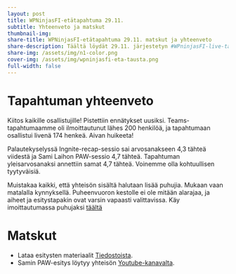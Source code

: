 ```yaml
---
layout: post
title: WPNinjasFI-etätapahtuma 29.11.
subtitle: Yhteenveto ja matskut
thumbnail-img:
share-title: WPNinjasFI-etätapahtuma 29.11. matskut ja yhteenveto
share-description: Täältä löydät 29.11. järjestetyn #WPninjasFI-live-tapahtuman jaettavat matkskut sekä yhteenvedon tilaisuudesta 🥷
share-img: /assets/img/n1-color.png
cover-img: /assets/img/wpninjasfi-eta-tausta.png
full-width: false
--- 
```

# Tapahtuman yhteenveto
Kiitos kaikille osallistujille! Pistettiin ennätykset uusiksi. Teams-tapahtumaamme oli ilmoittautunut lähes 200 henkilöä, ja tapahtumaan osallistui livenä 174 henkeä. Aivan huikeeta!

Palautekyselyssä Ingnite-recap-sessio sai arvosanakseen 4,3 tähteä viidestä ja Sami Laihon PAW-sessio 4,7 tähteä. Tapahtuman yleisarvosanaksi annettiin samat 4,7 tähteä. Voinemme olla kohtuullisen tyytyväisiä.

Muistakaa kaikki, että yhteisön sisältä halutaan lisää puhujia. Mukaan vaan matalalla kynnyksellä. Puheenvuoron kestolle ei ole mitään alarajaa, ja aiheet ja esitystapakin ovat varsin vapaasti valittavissa. Käy imoittautumassa puhujaksi [täältä](../puhujaksi)

# Matskut
- Lataa esitysten materiaalit [Tiedostoista](https://github.com/WPNinjasFi/Tiedostot/tree/main/Tapahtumat/20241129%20Et%C3%A4tapaaminen).
- Samin PAW-esitys löytyy yhteisön [Youtube-kanavalta](https://www.youtube.com/@WorkplaceNinjaUserGroupFinland).
